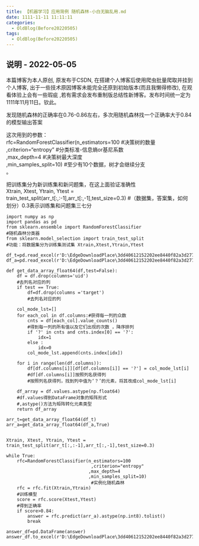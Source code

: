 ```yaml
---
title: 【机器学习】应用简例 随机森林-小白无脑乱用.md
date: 1111-11-11 11:11:11
categories:
  - OldBlog(Before20220505)
tags:
  - OldBlog(Before20220505)
---
```


## 说明 - 2022-05-05
本篇博客为本人原创, 原发布于CSDN, 在搭建个人博客后使用爬虫批量爬取并挂到个人博客, 出于一些技术原因博客未能完全还原到初始版本(而且我懒得修改), 在观看体验上会有一些瑕疵 ,若有需求会发布重制版总结性新博客。发布时间统一定为1111年11月11日。钦此。

发现随机森林的正确率在0.76-0.86左右，多次用随机森林找一个正确率大于0.84的模型输出答案

这次用到的参数：  
rfc=RandomForestClassifier(n_estimators=100 #决策树的数量  
,criterion=“entropy” #分类标准-信息熵or基尼系数  
,max_depth=4 #决策树最大深度  
,min_samples_split=10) #至少有10个数据，树才会继续分支  
。

把训练集分为新训练集和新问题集，在这上面验证准确性  
Xtrain, Xtest, Ytrain, Ytest =
train_test_split(arr_t[:,:-1],arr_t[:,-1],test_size=0.3)
#（数据集，答案集，如何划分）0.3表示训练集和问题集三七分

    
    
    import numpy as np
    import pandas as pd
    from sklearn.ensemble import RandomForestClassifier
    #随机森林分类器
    from sklearn.model_selection import train_test_split
    #功能：将数据集分为训练集测试集 Xtrain,Xtest,Ytrain,Ytest
    
    df_t=pd.read_excel(r'D:\EdgeDownloadPlace\3dd40612152202ee8440f82a3d277008\train.xlsx')
    df_a=pd.read_excel(r'D:\EdgeDownloadPlace\3dd40612152202ee8440f82a3d277008\test.xlsx')
    
    def get_data_array_float64(df,test=False):
        df = df.drop(columns='uid')
        #去列名对应的列
        if test == True:
            df=df.drop(columns ='target')
            #去列名对应的列
            
        col_mode_lst=[]
        for each_col in df.columns:#获得每一列的众数
            cnts = df[each_col].value_counts()
       		#得到每一列的所有值以及它们出现的次数 ，降序排列
            if '?' in cnts and cnts.index[0] == '?':
                idx=1
            else :
                idx=0
            col_mode_lst.append(cnts.index[idx])
    
        for i in range(len(df.columns)):
            df[df.columns[i]][df[df.columns[i]] == '?'] = col_mode_lst[i]
            #df[df.columns[i]]按照列名获得列
    		#按照列名获得列，找到列中值为‘？’的元素，将其改成col_mode_lst[i]
    		
        df_array = df.values.astype(np.float64)
        #df.values得到DataFrame对象的矩阵形式
        #,astype()方法为矩阵转化元素类型
        return df_array
    
    arr_t=get_data_array_float64(df_t)
    arr_a=get_data_array_float64(df_a,True)
    
    
    Xtrain, Xtest, Ytrain, Ytest = train_test_split(arr_t[:,:-1],arr_t[:,-1],test_size=0.3)
    
    while True:
        rfc=RandomForestClassifier(n_estimators=100
                                    ,criterion="entropy"
                                   ,max_depth=4
                                   ,min_samples_split=10)
                               		#实例化随机森林
        rfc = rfc.fit(Xtrain,Ytrain)
        #训练模型
        score = rfc.score(Xtest,Ytest)
        #得到正确率
        if score>0.84:
            answer = rfc.predict(arr_a).astype(np.int8).tolist()
            break
    
    answer_df=pd.DataFrame(answer)
    answer_df.to_excel(r'D:\EdgeDownloadPlace\3dd40612152202ee8440f82a3d277008\20201028ans.xlsx')
    

